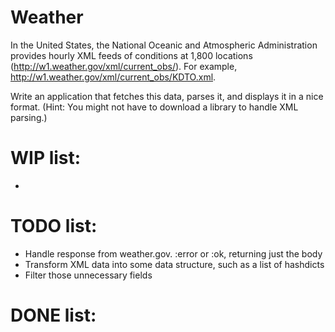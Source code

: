 # Weather

In the United States, the National Oceanic and Atmospheric Administration provides hourly XML feeds of conditions at 1,800 locations (http://w1.weather.gov/xml/current_obs/). For example, http://w1.weather.gov/xml/current_obs/KDTO.xml.

Write an application that fetches this data, parses it, and displays it in a nice format. (Hint: You might not have to download a library to handle XML parsing.)

# WIP list:

- 

# TODO list:

- Handle response from weather.gov. :error or :ok, returning just the body
- Transform XML data into some data structure, such as a list of hashdicts
- Filter those unnecessary fields

# DONE list:

